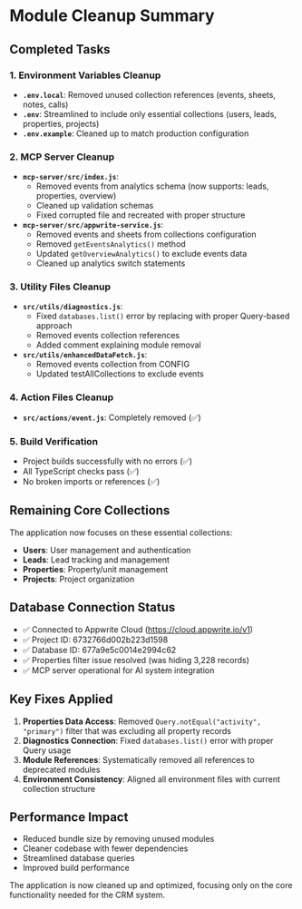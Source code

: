 # Module Cleanup Summary

## Completed Tasks

### 1. Environment Variables Cleanup
- **`.env.local`**: Removed unused collection references (events, sheets, notes, calls)
- **`.env`**: Streamlined to include only essential collections (users, leads, properties, projects)
- **`.env.example`**: Cleaned up to match production configuration

### 2. MCP Server Cleanup
- **`mcp-server/src/index.js`**: 
  - Removed events from analytics schema (now supports: leads, properties, overview)
  - Cleaned up validation schemas
  - Fixed corrupted file and recreated with proper structure
- **`mcp-server/src/appwrite-service.js`**: 
  - Removed events and sheets from collections configuration
  - Removed `getEventsAnalytics()` method
  - Updated `getOverviewAnalytics()` to exclude events data
  - Cleaned up analytics switch statements

### 3. Utility Files Cleanup
- **`src/utils/diagnostics.js`**: 
  - Fixed `databases.list()` error by replacing with proper Query-based approach
  - Removed events collection references
  - Added comment explaining module removal
- **`src/utils/enhancedDataFetch.js`**: 
  - Removed events collection from CONFIG
  - Updated testAllCollections to exclude events

### 4. Action Files Cleanup
- **`src/actions/event.js`**: Completely removed (✅)

### 5. Build Verification
- Project builds successfully with no errors (✅)
- All TypeScript checks pass (✅)
- No broken imports or references (✅)

## Remaining Core Collections
The application now focuses on these essential collections:
- **Users**: User management and authentication
- **Leads**: Lead tracking and management  
- **Properties**: Property/unit management
- **Projects**: Project organization

## Database Connection Status
- ✅ Connected to Appwrite Cloud (https://cloud.appwrite.io/v1)
- ✅ Project ID: 6732766d002b223d1598
- ✅ Database ID: 677a9e5c0014e2994c62
- ✅ Properties filter issue resolved (was hiding 3,228 records)
- ✅ MCP server operational for AI system integration

## Key Fixes Applied
1. **Properties Data Access**: Removed `Query.notEqual("activity", "primary")` filter that was excluding all property records
2. **Diagnostics Connection**: Fixed `databases.list()` error with proper Query usage
3. **Module References**: Systematically removed all references to deprecated modules
4. **Environment Consistency**: Aligned all environment files with current collection structure

## Performance Impact
- Reduced bundle size by removing unused modules
- Cleaner codebase with fewer dependencies
- Streamlined database queries
- Improved build performance

The application is now cleaned up and optimized, focusing only on the core functionality needed for the CRM system.
